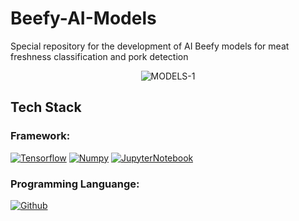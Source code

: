 # Beefy-AI-Models
Special repository for the development of AI Beefy models for meat freshness classification and pork detection

<div style="text-align:center"><img src="https://i.ibb.co/z4QrpSn/MODELS-1.png" alt="MODELS-1" border="0" /></div>


## Tech Stack

### Framework:

<p>
    <a href="#"><img alt="Tensorflow" src="https://img.shields.io/badge/TensorFlow-FF6F00?style=for-the-badge&logo=tensorflow&logoColor=white"></a>
    <a href="#"><img alt="Numpy" src="https://img.shields.io/badge/numpy-%23013243.svg?style=for-the-badge&logo=numpy&logoColor=white"></a>
    <a href="#"><img alt="JupyterNotebook" src="https://img.shields.io/badge/jupyter-%23FA0F00.svg?style=for-the-badge&logo=jupyter&logoColor=whitee"></a>
</p>

### Programming Languange:

<p>
    <a href="#"><img alt="Github" src="https://img.shields.io/badge/Python-3776AB?style=for-the-badge&logo=python&logoColor=white"></a>
</p>

